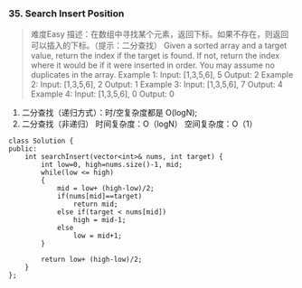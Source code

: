 
### 35. Search Insert Position
>难度Easy
描述：在数组中寻找某个元素，返回下标。如果不存在，则返回可以插入的下标。（提示：二分查找）
Given a sorted array and a target value, return the index if the target is found. If not, return the index where it would be if it were inserted in order.
You may assume no duplicates in the array.
Example 1:
Input: [1,3,5,6], 5
Output: 2
Example 2:
Input: [1,3,5,6], 2
Output: 1
Example 3:
Input: [1,3,5,6], 7
Output: 4
Example 4:
Input: [1,3,5,6], 0
Output: 0

1. 二分查找（递归方式）：时/空复杂度都是 O(logN);
2. 二分查找（非递归）
时间复杂度：O（logN）
空间复杂度：O（1）

```
class Solution {
public:
    int searchInsert(vector<int>& nums, int target) {
        int low=0, high=nums.size()-1, mid;
        while(low <= high)
        {
            mid = low+ (high-low)/2;
            if(nums[mid]==target)
                return mid;
            else if(target < nums[mid])
                high = mid-1;                
            else            
                low = mid+1;            
        }
        
        return low+ (high-low)/2;
    }
};
```